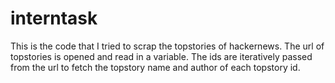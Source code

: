 # interntask
This is the code that I tried to scrap the topstories of hackernews. The url of topstories is opened and read in a variable. The ids are iteratively passed from the url to fetch the topstory name and author of each topstory id.
